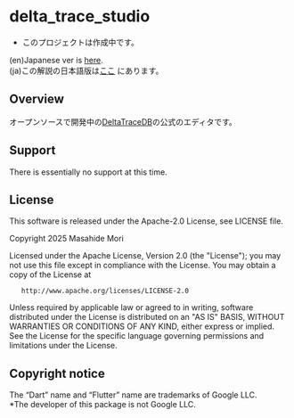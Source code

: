 # delta_trace_studio

* このプロジェクトは作成中です。

(en)Japanese ver is [here](https://github.com/MasahideMori-SimpleAppli/delta_trace_studio/blob/main/README_JA.md).  
(ja)この解説の日本語版は[ここ](https://github.com/MasahideMori-SimpleAppli/delta_trace_studio/blob/main/README_JA.md) にあります。  

## Overview

オープンソースで開発中の[DeltaTraceDB](https://github.com/MasahideMori-SimpleAppli/delta_trace_db)の公式のエディタです。

## Support

There is essentially no support at this time.

## License

This software is released under the Apache-2.0 License, see LICENSE file.

Copyright 2025 Masahide Mori

Licensed under the Apache License, Version 2.0 (the "License");
you may not use this file except in compliance with the License.
You may obtain a copy of the License at

       http://www.apache.org/licenses/LICENSE-2.0

Unless required by applicable law or agreed to in writing, software
distributed under the License is distributed on an "AS IS" BASIS,
WITHOUT WARRANTIES OR CONDITIONS OF ANY KIND, either express or implied.
See the License for the specific language governing permissions and
limitations under the License.

## Copyright notice

The “Dart” name and “Flutter” name are trademarks of Google LLC.  
*The developer of this package is not Google LLC.